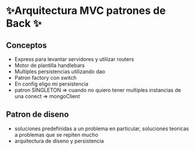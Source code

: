 # ✨Arquitectura MVC patrones de Back ✨

## Conceptos
- Express para levantar servidores y utilizar routers
- Motor de plantilla handlebars
- Multiples persistencias utilizando dao
- Patron factory con switch
- En config eligo mi persistencia
- patron SINGLETON => cuando no quiero tener multiples instancias de una conect => mongoClient

## Patron de diseno
- soluciones predefinidas a un problema en particular, soluciones teoricas a problemas que se repiten mucho
- arquitectura de diseno y persistencia 
